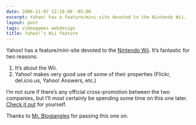 ```yaml
---
date: 2006-11-07 12:18:00 -05:00
excerpt: Yahoo! has a feature/mini-site devoted to the Nintendo Wii.
layout: post
tags: videogames webdesign
title: Yahoo!’s Wii feature
---
```


Yahoo! has a feature/mini-site devoted to the [Nintendo Wii](http://wii.nintendo.com/). It’s fantastic for two reasons:

1. It’s about the Wii.
2. Yahoo! makes very good use of some of their properties (Flickr, del.icio.us, Yahoo! Answers, etc.)

I’m not sure if there’s any official cross-promotion between the two companies, but I’ll most certainly be spending some time on this one later. [Check it out](http://wii.yahoo.com/) for yourself.

Thanks to [Mr. Blogjangles](http://www.blogjangles.com/) for passing this one on.